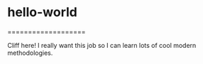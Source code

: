 # hello-world
===================

Cliff here! I really want this job so I can learn lots of cool modern methodologies.
